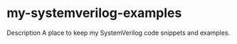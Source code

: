 # my-systemverilog-examples
Description  A place to keep my SystemVerilog code snippets and examples.
